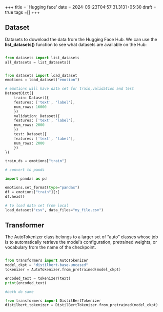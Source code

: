 +++
title = 'Hugging face'
date = 2024-06-23T04:57:31.3131+05:30
draft = true
tags =[]
+++ 

## Dataset
Datasets to download the data from the Hugging Face Hub. We can use the **list_datasets()** function to see what datasets are available on the Hub:

```python

from datasets import list_datasets
all_datasets = list_datasets()


from datasets import load_dataset
emotions = load_dataset("emotion")

# emotions will have data set for train,validation and test
DatasetDict({
	train: Dataset({
	features: ['text', 'label'],
	num_rows: 16000
	})
	validation: Dataset({
	features: ['text', 'label'],
	num_rows: 2000
	})
	test: Dataset({
	features: ['text', 'label'],
	num_rows: 2000
	})
})

train_ds = emotions["train"]

# convert to pands

import pandas as pd

emotions.set_format(type="pandas")
df = emotions["train"][:]
df.head()

# to load data set from local
load_dataset("csv", data_files="my_file.csv")
```


## Transformer

The AutoTokenizer class belongs to a larger set of “auto” classes whose job is to automatically retrieve the model’s configuration, pretrained weights, or vocabulary from the name of the checkpoint.

```python

from transformers import AutoTokenizer
model_ckpt = "distilbert-base-uncased"
tokenizer = AutoTokenizer.from_pretrained(model_ckpt)

encoded_text = tokenizer(text)
print(encoded_text)

#both do same

from transformers import DistilBertTokenizer
distilbert_tokenizer = DistilBertTokenizer.from_pretrained(model_ckpt)
```